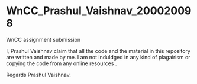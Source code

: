# WnCC_Prashul_Vaishnav_200020098
WnCC assignment submission

I, Prashul Vaishnav claim that all the code and the material in this repository are written and made by me. I am not induldged in any kind of plagairism or copying the code from any online resources .

Regards
Prashul Vaishnav.

